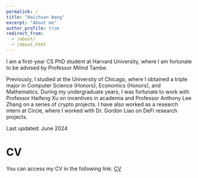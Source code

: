 ```yaml
---
permalink: /
title: "Haichuan Wang"
excerpt: "About me"
author_profile: true
redirect_from: 
  - /about/
  - /about.html
---
```


I am a first-year CS PhD student at Harvard University, where I am fortunate to be advised by Professor Milind Tambe. 

Previously, I studied at the University of Chicago, where I obtained a triple major in Computer Science (Honors), Economics (Honors), and Mathematics. During my undergraduate years, I was fortunate to work with Professor Haifeng Xu on incentives in academia and Professor Anthony Lee Zhang on a series of crypto projects. I have also worked as a research intern at Circle, where I worked with Dr. Gordon Liao on DeFi research projects.

Last updated: June 2024

CV
======

You can access my CV in the following link: [CV](https://www.dropbox.com/scl/fi/73fp00iis77wk8yloqbw0/Haichuan_CV.pdf?rlkey=buh0kw7beeezqkmu6lpgmtowa&st=yzba3jac&dl=0)



